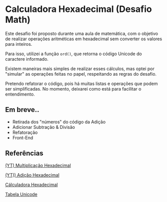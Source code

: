 # Calculadora Hexadecimal (Desafio Math)

Este desafio foi proposto durante uma aula de matemática, com o objetivo de realizar operações aritméticas em hexadecimal sem converter os valores para inteiros.

Para isso, utilizei a função `ord()`, que retorna o código Unicode do caractere informado.

Existem maneiras mais simples de realizar esses cálculos, mas optei por "simular" as operações feitas no papel, respeitando as regras do desafio.

Pretendo refatorar o código, pois há muitas listas e operações que podem ser simplificadas. No momento, deixarei como está para facilitar o entendimento.

## Em breve..

- Retirada dos "números" do código da Adição
- Adicionar Subtração & Divisão
- Refatoração 
- Front-End


## Referências

[ (YT) Multiplicação Hexadecimal](https://youtu.be/AAw20J6ltzs?si=-IKza9_gR9zsn20l)

[ (YT)) Adição Hexadecimal](https://www.youtube.com/watch?v=-B0k0oB5NrU)

[Cálculadora Hexadecimal](https://calcuonline.com/calcular/calculadora-hexadecimal/#como-usar-a-calculadora-hexadecimal)

[Tabela Unicode](https://www.rapidtables.org/pt/code/text/unicode-characters.html)


